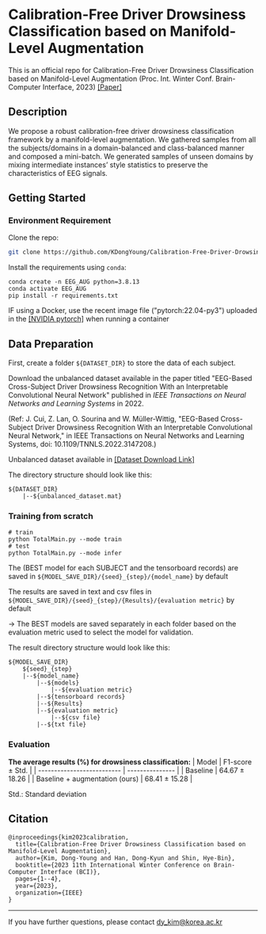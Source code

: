 # Calibration-Free Driver Drowsiness Classification based on Manifold-Level Augmentation 
This is an official repo for Calibration-Free Driver Drowsiness Classification based on Manifold-Level Augmentation (Proc. Int. Winter Conf. Brain-Computer Interface, 2023) [\[Paper\]](https://arxiv.org/abs/2212.13887)

## Description

We propose a robust calibration-free driver drowsiness classification framework by a manifold-level augmentation. We gathered samples from  all the subjects/domains in a domain-balanced and class-balanced manner and composed a mini-batch. We generated samples of unseen domains by mixing intermediate instances’ style statistics to preserve the characteristics of EEG signals.

## Getting Started

### Environment Requirement

Clone the repo:

```bash
git clone https://github.com/KDongYoung/Calibration-Free-Driver-Drowsiness-Classification-based-on-Manifold-Level-Augmentation.git
```

Install the requirements using `conda`:

```terminal
conda create -n EEG_AUG python=3.8.13
conda activate EEG_AUG
pip install -r requirements.txt
```

IF using a Docker, use the recent image file ("pytorch:22.04-py3") uploaded in the [\[NVIDIA pytorch\]](https://catalog.ngc.nvidia.com/orgs/nvidia/containers/pytorch) when running a container


## Data Preparation

First, create a folder `${DATASET_DIR}` to store the data of each subject.

Download the unbalanced dataset available in the paper titled "EEG-Based Cross-Subject Driver Drowsiness Recognition With an Interpretable Convolutional Neural Network" published in *IEEE Transactions on Neural Networks and Learning Systems* in 2022.

(Ref: J. Cui, Z. Lan, O. Sourina and W. Müller-Wittig, "EEG-Based Cross-Subject Driver Drowsiness Recognition With an Interpretable Convolutional Neural Network," in IEEE Transactions on Neural Networks and Learning Systems, doi: 10.1109/TNNLS.2022.3147208.)

Unbalanced dataset available in [\[Dataset Download Link\]](https://figshare.com/articles/dataset/EEG_driver_drowsiness_dataset_unbalanced_/16586957)

The directory structure should look like this:

```
${DATASET_DIR}
	|--${unbalanced_dataset.mat}
```

### Training from scratch

```shell script
# train
python TotalMain.py --mode train
# test
python TotalMain.py --mode infer
```

The (BEST model for each SUBJECT and the tensorboard records) are saved in `${MODEL_SAVE_DIR}/{seed}_{step}/{model_name}` by default

The results are saved in text and csv files in `${MODEL_SAVE_DIR}/{seed}_{step}/{Results}/{evaluation metric}` by default

-> The BEST models are saved separately in each folder based on the evaluation metric used to select the model for validation.

The result directory structure would look like this:

```
${MODEL_SAVE_DIR}
    ${seed}_{step}
	|--${model_name}
	    |--${models}
	    	|--${evaluation metric}
	    |--${tensorboard records}
        |--${Results}
	    |--${evaluation metric}
	    	|--${csv file}
		|--${txt file}
```

### Evaluation

**The average results (%) for drowsiness classification:**
| Model                      | F1-score ± Std. | 
| -------------------------- | --------------- | 
| Baseline                   |  64.67 ± 18.26  | 
| Baseline + augmentation (ours)   |  68.41 ± 15.28  | 

Std.: Standard deviation

## Citation

```
@inproceedings{kim2023calibration,
  title={Calibration-Free Driver Drowsiness Classification based on Manifold-Level Augmentation},
  author={Kim, Dong-Young and Han, Dong-Kyun and Shin, Hye-Bin},
  booktitle={2023 11th International Winter Conference on Brain-Computer Interface (BCI)},
  pages={1--4},
  year={2023},
  organization={IEEE}
}
```

--------------

If you have further questions, please contact dy_kim@korea.ac.kr
